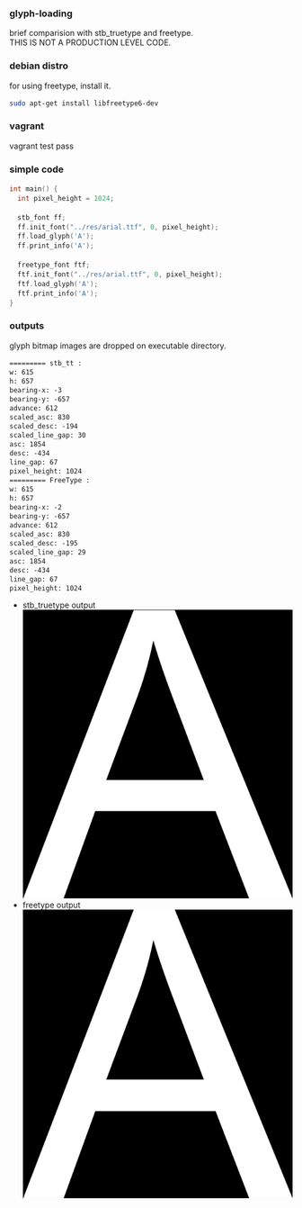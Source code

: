 ### glyph-loading

brief comparision with stb_truetype and freetype.  
THIS IS NOT A PRODUCTION LEVEL CODE.

### debian distro

for using freetype, install it.

```bash
sudo apt-get install libfreetype6-dev
```

### vagrant

vagrant test pass

### simple code

```c++
int main() {
  int pixel_height = 1024;

  stb_font ff;
  ff.init_font("../res/arial.ttf", 0, pixel_height);
  ff.load_glyph('A');
  ff.print_info('A');

  freetype_font ftf;
  ftf.init_font("../res/arial.ttf", 0, pixel_height);
  ftf.load_glyph('A');
  ftf.print_info('A');
}
```

### outputs

glyph bitmap images are dropped on executable directory.

```
========= stb_tt :
w: 615
h: 657
bearing-x: -3
bearing-y: -657
advance: 612
scaled_asc: 830
scaled_desc: -194
scaled_line_gap: 30
asc: 1854
desc: -434
line_gap: 67
pixel_height: 1024
========= FreeType :
w: 615
h: 657
bearing-x: -2
bearing-y: -657
advance: 612
scaled_asc: 830
scaled_desc: -195
scaled_line_gap: 29
asc: 1854
desc: -434
line_gap: 67
pixel_height: 1024
```

- stb_truetype output
![stb_truetype](./stbtt_output_65.png)   
- freetype output
![freetype](./freetype_output_65.png)